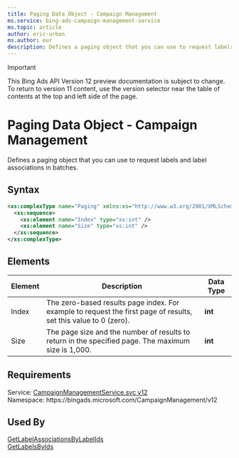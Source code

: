```yaml
---
title: Paging Data Object - Campaign Management
ms.service: bing-ads-campaign-management-service
ms.topic: article
author: eric-urban
ms.author: eur
description: Defines a paging object that you can use to request labels and label associations in batches.
---
```

> [!IMPORTANT]
> This Bing Ads API Version 12 preview documentation is subject to change. To return to version 11 content, use the version selector near the table of contents at the top and left side of the page.

# Paging Data Object - Campaign Management
Defines a paging object that you can use to request labels and label associations in batches.

## Syntax
```xml
<xs:complexType name="Paging" xmlns:xs="http://www.w3.org/2001/XMLSchema">
  <xs:sequence>
    <xs:element name="Index" type="xs:int" />
    <xs:element name="Size" type="xs:int" />
  </xs:sequence>
</xs:complexType>
```

## <a name="elements"></a>Elements

|Element|Description|Data Type|
|-----------|---------------|-------------|
|<a name="index"></a>Index|The zero-based results page index. For example to request the first page of results, set this value to 0 (zero).|**int**|
|<a name="size"></a>Size|The page size and the number of results to return in the specified page. The maximum size is 1,000.|**int**|

## Requirements
Service: [CampaignManagementService.svc v12](https://campaign.api.bingads.microsoft.com/Api/Advertiser/CampaignManagement/v12/CampaignManagementService.svc)  
Namespace: https\://bingads.microsoft.com/CampaignManagement/v12  

## Used By
[GetLabelAssociationsByLabelIds](getlabelassociationsbylabelids.md)  
[GetLabelsByIds](getlabelsbyids.md)  
